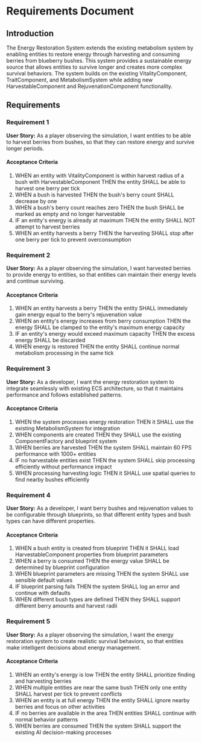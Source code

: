 # Requirements Document

## Introduction

The Energy Restoration System extends the existing metabolism system by enabling entities to restore energy through harvesting and consuming berries from blueberry bushes. This system provides a sustainable energy source that allows entities to survive longer and creates more complex survival behaviors. The system builds on the existing VitalityComponent, TraitComponent, and MetabolismSystem while adding new HarvestableComponent and RejuvenationComponent functionality.

## Requirements

### Requirement 1

**User Story:** As a player observing the simulation, I want entities to be able to harvest berries from bushes, so that they can restore energy and survive longer periods.

#### Acceptance Criteria

1. WHEN an entity with VitalityComponent is within harvest radius of a bush with HarvestableComponent THEN the entity SHALL be able to harvest one berry per tick
2. WHEN a bush is harvested THEN the bush's berry count SHALL decrease by one
3. WHEN a bush's berry count reaches zero THEN the bush SHALL be marked as empty and no longer harvestable
4. IF an entity's energy is already at maximum THEN the entity SHALL NOT attempt to harvest berries
5. WHEN an entity harvests a berry THEN the harvesting SHALL stop after one berry per tick to prevent overconsumption

### Requirement 2

**User Story:** As a player observing the simulation, I want harvested berries to provide energy to entities, so that entities can maintain their energy levels and continue surviving.

#### Acceptance Criteria

1. WHEN an entity harvests a berry THEN the entity SHALL immediately gain energy equal to the berry's rejuvenation value
2. WHEN an entity's energy increases from berry consumption THEN the energy SHALL be clamped to the entity's maximum energy capacity
3. IF an entity's energy would exceed maximum capacity THEN the excess energy SHALL be discarded
4. WHEN energy is restored THEN the entity SHALL continue normal metabolism processing in the same tick

### Requirement 3

**User Story:** As a developer, I want the energy restoration system to integrate seamlessly with existing ECS architecture, so that it maintains performance and follows established patterns.

#### Acceptance Criteria

1. WHEN the system processes energy restoration THEN it SHALL use the existing MetabolismSystem for integration
2. WHEN components are created THEN they SHALL use the existing ComponentFactory and blueprint system
3. WHEN berries are harvested THEN the system SHALL maintain 60 FPS performance with 1000+ entities
4. IF no harvestable entities exist THEN the system SHALL skip processing efficiently without performance impact
5. WHEN processing harvesting logic THEN it SHALL use spatial queries to find nearby bushes efficiently

### Requirement 4

**User Story:** As a developer, I want berry bushes and rejuvenation values to be configurable through blueprints, so that different entity types and bush types can have different properties.

#### Acceptance Criteria

1. WHEN a bush entity is created from blueprint THEN it SHALL load HarvestableComponent properties from blueprint parameters
2. WHEN a berry is consumed THEN the energy value SHALL be determined by blueprint configuration
3. WHEN blueprint parameters are missing THEN the system SHALL use sensible default values
4. IF blueprint parsing fails THEN the system SHALL log an error and continue with defaults
5. WHEN different bush types are defined THEN they SHALL support different berry amounts and harvest radii

### Requirement 5

**User Story:** As a player observing the simulation, I want the energy restoration system to create realistic survival behaviors, so that entities make intelligent decisions about energy management.

#### Acceptance Criteria

1. WHEN an entity's energy is low THEN the entity SHALL prioritize finding and harvesting berries
2. WHEN multiple entities are near the same bush THEN only one entity SHALL harvest per tick to prevent conflicts
3. WHEN an entity is at full energy THEN the entity SHALL ignore nearby berries and focus on other activities
4. IF no berries are available in the area THEN entities SHALL continue with normal behavior patterns
5. WHEN berries are consumed THEN the system SHALL support the existing AI decision-making processes